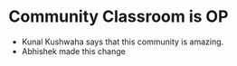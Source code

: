 # Community Classroom is OP

- Kunal Kushwaha says that this community is amazing.
- Abhishek made this change
